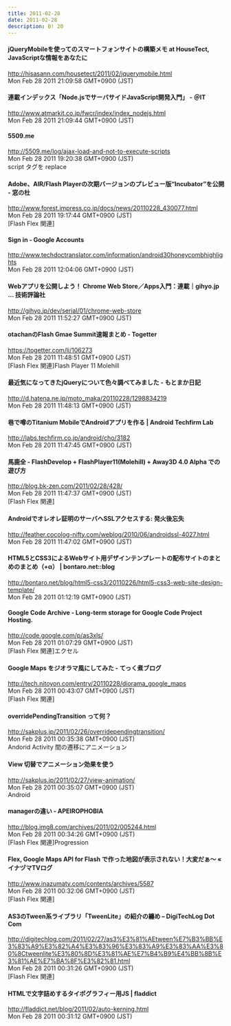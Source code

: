 ```yaml
---
title: 2011-02-28
date: 2011-02-28
description: B! 20
---
```


#### jQueryMobileを使ってのスマートフォンサイトの構築メモ at HouseTect, JavaScriptな情報をあなたに
http://hisasann.com/housetect/2011/02/jquerymobile.html<br>
Mon Feb 28 2011 21:09:58 GMT+0900 (JST)<br>


#### 連載インデックス「Node.jsでサーバサイドJavaScript開発入門」 - ＠IT
http://www.atmarkit.co.jp/fwcr/index/index_nodejs.html<br>
Mon Feb 28 2011 21:09:44 GMT+0900 (JST)<br>


#### 5509.me
http://5509.me/log/ajax-load-and-not-to-execute-scripts<br>
Mon Feb 28 2011 19:20:38 GMT+0900 (JST)<br>
script タグを replace


#### Adobe、AIR/Flash Playerの次期バージョンのプレビュー版“Incubator”を公開 - 窓の杜
http://www.forest.impress.co.jp/docs/news/20110228_430077.html<br>
Mon Feb 28 2011 19:17:44 GMT+0900 (JST)<br>
[Flash Flex 関連]


#### Sign in - Google Accounts
http://www.techdoctranslator.com/information/android30honeycombhighlights<br>
Mon Feb 28 2011 12:04:06 GMT+0900 (JST)<br>


#### Webアプリを公開しよう！ Chrome Web Store／Apps入門：連載｜gihyo.jp … 技術評論社
http://gihyo.jp/dev/serial/01/chrome-web-store<br>
Mon Feb 28 2011 11:52:27 GMT+0900 (JST)<br>


#### otachanのFlash Gmae Summit速報まとめ - Togetter
https://togetter.com/li/106273<br>
Mon Feb 28 2011 11:48:51 GMT+0900 (JST)<br>
[Flash Flex 関連]Flash Player 11 Molehill


####  最近気になってきたjQueryについて色々調べてみました - もとまか日記
http://d.hatena.ne.jp/moto_maka/20110228/1298834219<br>
Mon Feb 28 2011 11:48:13 GMT+0900 (JST)<br>


#### 巷で噂のTitanium MobileでAndroidアプリを作る | Android Techfirm Lab
http://labs.techfirm.co.jp/android/cho/3182<br>
Mon Feb 28 2011 11:47:45 GMT+0900 (JST)<br>


#### 馬鹿全 - FlashDevelop + FlashPlayer11(Molehill) + Away3D 4.0 Alpha での遊び方
http://blog.bk-zen.com/2011/02/28/428/<br>
Mon Feb 28 2011 11:47:37 GMT+0900 (JST)<br>
[Flash Flex 関連]


#### Androidでオレオレ証明のサーバへSSLアクセスする: 発火後忘失
http://feather.cocolog-nifty.com/weblog/2010/06/androidssl-4027.html<br>
Mon Feb 28 2011 11:47:02 GMT+0900 (JST)<br>


#### HTML5とCSS3によるWebサイト用デザインテンプレートの配布サイトのまとめのまとめ（+α） | bontaro.net::blog
http://bontaro.net/blog/html5-css3/20110226/html5-css3-web-site-design-template/<br>
Mon Feb 28 2011 01:12:19 GMT+0900 (JST)<br>


#### Google Code Archive - Long-term storage for Google Code Project Hosting.
http://code.google.com/p/as3xls/<br>
Mon Feb 28 2011 01:07:29 GMT+0900 (JST)<br>
[Flash Flex 関連]エクセル


#### Google Maps をジオラマ風にしてみた - てっく煮ブログ
http://tech.nitoyon.com/entry/20110228/diorama_google_maps<br>
Mon Feb 28 2011 00:43:07 GMT+0900 (JST)<br>
[Flash Flex 関連]


####  overridePendingTransition って何？
http://sakplus.jp/2011/02/26/overridependingtransition/<br>
Mon Feb 28 2011 00:35:38 GMT+0900 (JST)<br>
Andorid Activity 間の遷移にアニメーション


####  View 切替でアニメーション効果を使う
http://sakplus.jp/2011/02/27/view-animation/<br>
Mon Feb 28 2011 00:35:07 GMT+0900 (JST)<br>
Android


#### managerの違い - APEIROPHOBIA
http://blog.img8.com/archives/2011/02/005244.html<br>
Mon Feb 28 2011 00:34:26 GMT+0900 (JST)<br>
[Flash Flex 関連]Progression


#### Flex, Google Maps API for Flash で作った地図が表示されない！大変だぁ〜 « イナヅマTVログ
http://www.inazumatv.com/contents/archives/5587<br>
Mon Feb 28 2011 00:32:06 GMT+0900 (JST)<br>
[Flash Flex 関連]


#### AS3のTween系ライブラリ「TweenLite」の紹介の纏め – DigiTechLog Dot Com
http://digitechlog.com/2011/02/27/as3%E3%81%AEtween%E7%B3%BB%E3%83%A9%E3%82%A4%E3%83%96%E3%83%A9%E3%83%AA%E3%80%8Ctweenlite%E3%80%8D%E3%81%AE%E7%B4%B9%E4%BB%8B%E3%81%AE%E7%BA%8F%E3%82%81.html<br>
Mon Feb 28 2011 00:31:26 GMT+0900 (JST)<br>
[Flash Flex 関連]


#### HTMLで文字詰めするタイポグラフィー用JS | fladdict
http://fladdict.net/blog/2011/02/auto-kerning.html<br>
Mon Feb 28 2011 00:31:12 GMT+0900 (JST)<br>


